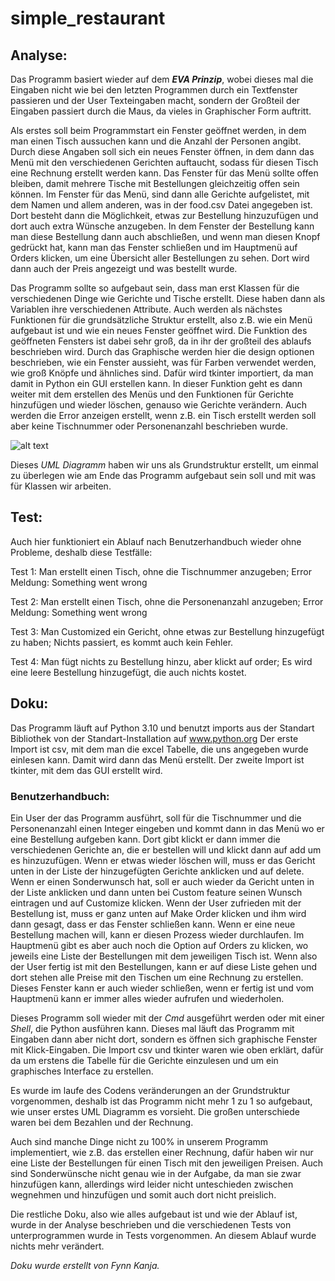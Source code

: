 # simple_restaurant

## Analyse:
Das Programm basiert wieder auf dem ***EVA Prinzip***, wobei dieses mal die Eingaben nicht wie bei den
letzten Programmen durch ein Textfenster passieren und der User Texteingaben macht, sondern der
Großteil der Eingaben passiert durch die Maus, da vieles in Graphischer Form auftritt.

Als erstes soll beim Programmstart ein Fenster geöffnet werden, in dem man einen Tisch aussuchen
kann und die Anzahl der Personen angibt. Durch diese Angaben soll sich ein neues Fenster öffnen, in
dem dann das Menü mit den verschiedenen Gerichten auftaucht, sodass für diesen Tisch eine
Rechnung erstellt werden kann. Das Fenster für das Menü sollte offen bleiben, damit mehrere Tische
mit Bestellungen gleichzeitig offen sein können. Im Fenster für das Menü, sind dann alle Gerichte
aufgelistet, mit dem Namen und allem anderen, was in der food.csv Datei angegeben ist. Dort
besteht dann die Möglichkeit, etwas zur Bestellung hinzuzufügen und dort auch extra Wünsche
anzugeben. In dem Fenster der Bestellung kann man diese Bestellung dann auch abschließen, und
wenn man diesen Knopf gedrückt hat, kann man das Fenster schließen und im Hauptmenü auf
Orders klicken, um eine Übersicht aller Bestellungen zu sehen. Dort wird dann auch der Preis
angezeigt und was bestellt wurde.

Das Programm sollte so aufgebaut sein, dass man erst Klassen für die verschiedenen Dinge wie
Gerichte und Tische erstellt. Diese haben dann als Variablen ihre verschiedenen Attribute. Auch
werden als nächstes Funktionen für die grundsätzliche Struktur erstellt, also z.B. wie ein Menü
aufgebaut ist und wie ein neues Fenster geöffnet wird. Die Funktion des geöffneten Fensters ist
dabei sehr groß, da in ihr der großteil des ablaufs beschrieben wird. Durch das Graphische werden
hier die design optionen beschrieben, wie ein Fenster aussieht, was für Farben verwendet werden,
wie groß Knöpfe und ähnliches sind. Dafür wird tkinter importiert, da man damit in Python ein GUI
erstellen kann. In dieser Funktion geht es dann weiter mit dem erstellen des Menüs und den
Funktionen für Gerichte hinzufügen und wieder löschen, genauso wie Gerichte verändern. Auch
werden die Error anzeigen erstellt, wenn z.B. ein Tisch erstellt werden soll aber keine Tischnummer
oder Personenanzahl beschrieben wurde.

![alt text](https://github.com/googlpasha/simple_restaurant/tree/main/UMLDiagramm.png?raw=true)

Dieses *UML Diagramm* haben wir uns als Grundstruktur erstellt, um einmal zu überlegen wie am
Ende das Programm aufgebaut sein soll und mit was für Klassen wir arbeiten.

## Test:
Auch hier funktioniert ein Ablauf nach Benutzerhandbuch wieder ohne Probleme, deshalb diese
Testfälle:

Test 1: Man erstellt einen Tisch, ohne die Tischnummer anzugeben; Error Meldung: Something went
wrong

Test 2: Man erstellt einen Tisch, ohne die Personenanzahl anzugeben; Error Meldung: Something
went wrong

Test 3: Man Customized ein Gericht, ohne etwas zur Bestellung hinzugefügt zu haben; Nichts
passiert, es kommt auch kein Fehler.

Test 4: Man fügt nichts zu Bestellung hinzu, aber klickt auf order; Es wird eine leere Bestellung
hinzugefügt, die auch nichts kostet.

## Doku:
Das Programm läuft auf Python 3.10 und benutzt imports aus der Standart Bibliothek von der
Standart-Installation auf www.python.org
Der erste Import ist csv, mit dem man die excel Tabelle, die uns angegeben wurde einlesen kann.
Damit wird dann das Menü erstellt. Der zweite Import ist tkinter, mit dem das GUI erstellt wird.

### Benutzerhandbuch:

Ein User der das Programm ausführt, soll für die Tischnummer und die Personenanzahl einen Integer
eingeben und kommt dann in das Menü wo er eine Bestellung aufgeben kann. Dort gibt klickt er
dann immer die verschiedenen Gerichte an, die er bestellen will und klickt dann auf add um es
hinzuzufügen. Wenn er etwas wieder löschen will, muss er das Gericht unten in der Liste der
hinzugefügten Gerichte anklicken und auf delete. Wenn er einen Sonderwunsch hat, soll er auch
wieder da Gericht unten in der Liste anklicken und dann unten bei Custom feature seinen Wunsch
eintragen und auf Customize klicken. Wenn der User zufrieden mit der Bestellung ist, muss er ganz
unten auf Make Order klicken und ihm wird dann gesagt, dass er das Fenster schließen kann. Wenn
er eine neue Bestellung machen will, kann er diesen Prozess wieder durchlaufen. Im Hauptmenü gibt
es aber auch noch die Option auf Orders zu klicken, wo jeweils eine Liste der Bestellungen mit dem
jeweiligen Tisch ist. Wenn also der User fertig ist mit den Bestellungen, kann er auf diese Liste gehen
und dort stehen alle Preise mit den Tischen um eine Rechnung zu erstellen. Dieses Fenster kann er
auch wieder schließen, wenn er fertig ist und vom Hauptmenü kann er immer alles wieder aufrufen
und wiederholen.

Dieses Programm soll wieder mit der *Cmd* ausgeführt werden oder mit einer *Shell*, die Python
ausführen kann. Dieses mal läuft das Programm mit Eingaben dann aber nicht dort, sondern es
öffnen sich graphische Fenster mit Klick-Eingaben.
Die Import csv und tkinter waren wie oben erklärt, dafür da um erstens die Tabelle für die Gerichte
einzulesen und um ein graphisches Interface zu erstellen.

Es wurde im laufe des Codens veränderungen an der Grundstruktur vorgenommen, deshalb ist das
Programm nicht mehr 1 zu 1 so aufgebaut, wie unser erstes UML Diagramm es vorsieht. Die großen
unterschiede waren bei dem Bezahlen und der Rechnung.

Auch sind manche Dinge nicht zu 100% in unserem Programm implementiert, wie z.B. das erstellen
einer Rechnung, dafür haben wir nur eine Liste der Bestellungen für einen Tisch mit den jeweiligen
Preisen. Auch sind Sonderwünsche nicht genau wie in der Aufgabe, da man sie zwar hinzufügen
kann, allerdings wird leider nicht unteschieden zwischen wegnehmen und hinzufügen und somit
auch dort nicht preislich.

Die restliche Doku, also wie alles aufgebaut ist und wie der Ablauf ist, wurde in der Analyse
beschrieben und die verschiedenen Tests von unterprogrammen wurde in Tests vorgenommen. An
diesem Ablauf wurde nichts mehr verändert.

*Doku wurde erstellt von Fynn Kanja.*

